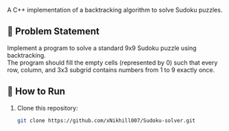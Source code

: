 A C++ implementation of a backtracking algorithm to solve Sudoku puzzles.

## 📌 Problem Statement
Implement a program to solve a standard 9x9 Sudoku puzzle using backtracking.  
The program should fill the empty cells (represented by 0) such that every row, column, and 3x3 subgrid contains numbers from 1 to 9 exactly once.

## 🚀 How to Run
1. Clone this repository:
   ```bash
   git clone https://github.com/xNikhill007/Sudoku-solver.git
